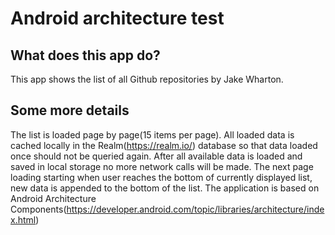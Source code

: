 # Android architecture test

## What does this app do?
This app shows the list of all Github repositories by Jake Wharton.

## Some more details
The list is loaded page by page(15 items per page). All loaded data is cached locally in the
Realm(https://realm.io/) database so that data loaded once should not be queried again.
After all available data is loaded and saved in local storage no more network calls will be made.
The next page loading starting when user reaches the bottom of currently displayed list, new
data is appended to the bottom of the list.
The application is based on Android Architecture Components(https://developer.android.com/topic/libraries/architecture/index.html)